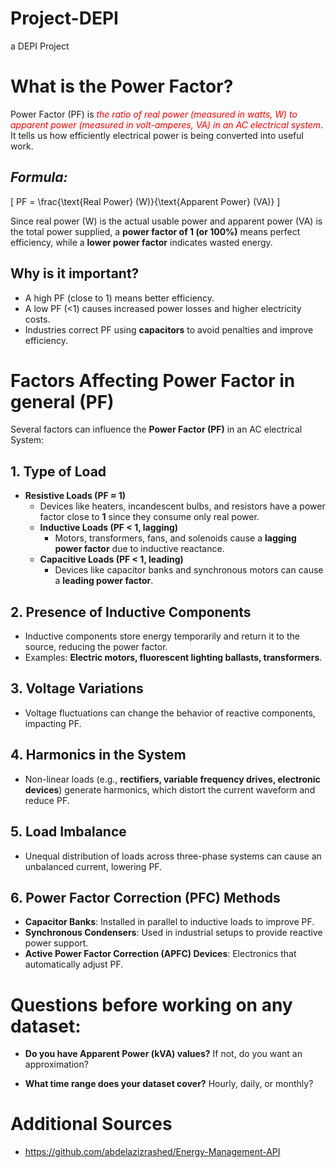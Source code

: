 # Project-DEPI
a DEPI Project 
# What is the Power Factor?
Power Factor (PF) is <span style="color: red">*the ratio of real power (measured in watts, W) to apparent power (measured in volt-amperes, VA) in an AC electrical system*</span>. It tells us how efficiently electrical power is being converted into useful work.


## ***Formula:***

\[ PF = \frac{\text{Real Power} (W)}{\text{Apparent Power} (VA)} \]


Since real power (W) is the actual usable power and apparent power (VA) is the total power supplied, a **power factor of 1 (or 100%)** means perfect efficiency, while a **lower power factor** indicates wasted energy.



## **Why is it important?**

- A high PF (close to 1) means better efficiency.
- A low PF (<1) causes increased power losses and higher electricity costs.
- Industries correct PF using **capacitors** to avoid penalties and improve efficiency.



# Factors Affecting Power Factor in general (PF)


Several factors can influence the **Power Factor (PF)** in an AC electrical System:

## 1. Type of Load
- **Resistive Loads (PF ≈ 1)**  
     - Devices like heaters, incandescent bulbs, and resistors have a power factor close to **1** since they consume only real power.
   - **Inductive Loads (PF < 1, lagging)**  
     - Motors, transformers, fans, and solenoids cause a **lagging power factor** due to inductive reactance.
   - **Capacitive Loads (PF < 1, leading)**  
     - Devices like capacitor banks and synchronous motors can cause a **leading power factor**.


## **2. Presence of Inductive Components**
   - Inductive components store energy temporarily and return it to the source, reducing the power factor.
   - Examples: **Electric motors, fluorescent lighting ballasts, transformers**.

## **3. Voltage Variations**
   - Voltage fluctuations can change the behavior of reactive components, impacting PF.

## **4. Harmonics in the System**
   - Non-linear loads (e.g., **rectifiers, variable frequency drives, electronic devices**) generate harmonics, which distort the current waveform and reduce PF.

## **5. Load Imbalance**
   - Unequal distribution of loads across three-phase systems can cause an unbalanced current, lowering PF.

## **6. Power Factor Correction (PFC) Methods**
   - **Capacitor Banks**: Installed in parallel to inductive loads to improve PF.
   - **Synchronous Condensers**: Used in industrial setups to provide reactive power support.
   - **Active Power Factor Correction (APFC) Devices**: Electronics that automatically adjust PF.



# **Questions before working on any dataset:**

 - **Do you have Apparent Power (kVA) values?** If not, do you want an approximation?

 - **What time range does your dataset cover?** Hourly, daily, or monthly?

 # **Additional Sources**  
-  https://github.com/abdelazizrashed/Energy-Management-API
